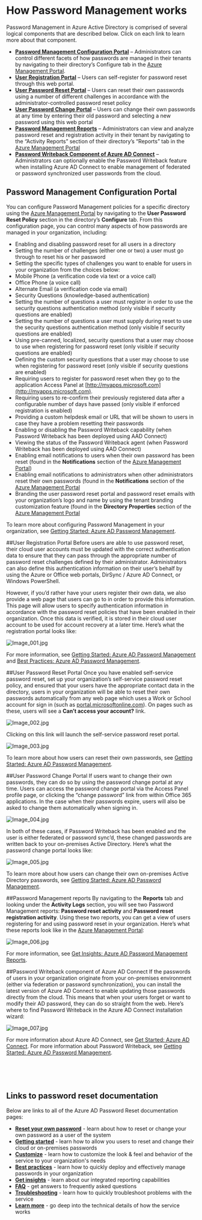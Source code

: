 <properties 
	pageTitle="How it works: Azure AD Password Management | Microsoft Azure" 
	description="Learn about the different components of Azure AD Password Management, including where users register, reset, and change their passwords, and where admins configure, report on, and enable management of on-premises Active Directory passwords." 
	services="active-directory" 
	documentationCenter="" 
	authors="asteen" 
	manager="kbrint" 
	editor="billmath"/>

<tags 
	ms.service="active-directory" 
	ms.workload="identity" 
	ms.tgt_pltfrm="na" 
	ms.devlang="na" 
	ms.topic="article" 
	ms.date="02/16/2015" 
	ms.author="asteen"/>

# How Password Management works
Password Management in Azure Active Directory is comprised of several logical components that are described below.  Click on each link to learn more about that component.

- [**Password Management Configuration Portal**](#password-management-configuration-portal) – Administrators can control different facets of how passwords are managed in their tenants by navigating to their directory’s Configure tab in the [Azure Management Portal](https://manage.windowsazure.com).
- [**User Registration Portal**](#user-registration-portal) – Users can self-register for password reset through this web portal.
- [**User Password Reset Portal**](#user-password-reset-portal) – Users can reset their own passwords using a number of different challenges in accordance with the administrator-controlled password reset policy
- [**User Password Change Portal**](#user-password-change-portal) – Users can change their own passwords at any time by entering their old password and selecting a new password using this web portal
- [**Password Management Reports**](#password-management-reports) – Administrators can view and analyze password reset and registration activity in their tenant by navigating to the “Activity Reports” section of their directory’s “Reports” tab in the [Azure Management Portal](https://manage.windowsazure.com)
- [**Password Writeback Component of Azure AD Connect**](#password-writeback-component-of-azure-ad-connect) – Administrators can optionally enable the Password Writeback feature when installing Azure AD Connect to enable management of federated or password synchronized user passwords from the cloud.

## Password Management Configuration Portal
You can configure Password Management policies for a specific directory using the [Azure Management Portal](https://manage.windowsazure.com) by navigating to the **User Password Reset Policy** section in the directory’s **Configure** tab.  From this configuration page, you can control many aspects of how passwords are managed in your organization, including:

- Enabling and disabling password reset for all users in a directory
- Setting the number of challenges (either one or two) a user must go through to reset his or her password
- Setting the specific types of challenges you want to enable for users in your organization from the choices below:
 - Mobile Phone (a verification code via text or a voice call)
 - Office Phone (a voice call)
 - Alternate Email (a verification code via email)
 - Security Questions (knowledge-based authentication)
- Setting the number of questions a user must register in order to use the security questions authentication method (only visible if security questions are enabled)
- Setting the number of questions a user must supply during reset to use the security questions authentication method (only visible if security questions are enabled)
- Using pre-canned, localized, security questions that a user may choose to use when registering for password reset (only visible if security questions are enabled)
- Defining the custom security questions that a user may choose to use when registering for password reset (only visible if security questions are enabled)
- Requiring users to register for password reset when they go to the application Access Panel at [http://myapps.microsoft.com](http://myapps.microsoft.com).
- Requiring users to re-confirm their previously registered data after a configurable number of days have passed (only visible if enforced registration is enabled)
- Providing a custom helpdesk email or URL that will be shown to users in case they have a problem resetting their passwords
- Enabling or disabling the Password Writeback capability (when Password Writeback has been deployed using AAD Connect)
- Viewing the status of the Password Writeback agent (when Password Writeback has been deployed using AAD Connect)
- Enabling email notifications to users when their own password has been reset (found in the **Notifications** section of the [Azure Management Portal](https://manage.windowsazure.com))
- Enabling email notifications to administrators when other administrators reset their own passwords (found in the **Notifications** section of the [Azure Management Portal](https://manage.windowsazure.com)
- Branding the user password reset portal and password reset emails with your organization’s logo and name by using the tenant branding customization feature (found in the **Directory Properties** section of the [Azure Management Portal](https://manage.windowsazure.com)

To learn more about configuring Password Management in your organization, see [Getting Started: Azure AD Password Management](active-directory-passwords-getting-started.md).

##User Registration Portal
Before users are able to use password reset, their cloud user accounts must be updated with the correct authentication data to ensure that they can pass through the appropriate number of password reset challenges defined by their administrator.  Administrators can also define this authentication information on their user’s behalf by using the Azure or Office web portals, DirSync / Azure AD Connect, or Windows PowerShell.

However, if you’d rather have your users register their own data, we also provide a web page that users can go to in order to provide this information.  This page will allow users to specify authentication information in accordance with the password reset policies that have been enabled in their organization.  Once this data is verified, it is stored in their cloud user account to be used for account recovery at a later time. Here’s what the registration portal looks like:

  ![][001]

For more information, see [Getting Started: Azure AD Password Management](active-directory-passwords-getting-started.md) and [Best Practices: Azure AD Password Management](active-directory-passwords-best-practices.md). 

##User Password Reset Portal
Once you have enabled self-service password reset, set up your organization’s self-service password reset policy, and ensured that your users have the appropriate contact data in the directory, users in your organization will be able to reset their own passwords automatically from any web page which uses a Work or School account for sign in (such as [portal.microsoftonline.com](https://portal.microsoftonline.com)). On pages such as these, users will see a **Can’t access your account?** link. 

  ![][002]

Clicking on this link will launch the self-service password reset portal.

  ![][003]

To learn more about how users can reset their own passwords, see [Getting Started: Azure AD Password Management](active-directory-passwords-getting-started.md).

##User Password Change Portal
If users want to change their own passwords, they can do so by using the password change portal at any time.  Users can access the password change portal via the Access Panel profile page, or clicking the “change password” link from within Office 365 applications.  In the case when their passwords expire, users will also be asked to change them automatically when signing in. 

  ![][004]

In both of these cases, if Password Writeback has been enabled and the user is either federated or password sync’d, these changed passwords are written back to your on-premises Active Directory. Here’s what the password change portal looks like: 

  ![][005]

To learn more about how users can change their own on-premises Active Directory passwords, see [Getting Started: Azure AD Password Management](active-directory-passwords-getting-started.md).

##Password Management reports
By navigating to the **Reports** tab and looking under the **Activity Logs** section, you will see two Password Management reports: **Password reset activity** and **Password reset registration activity**.  Using these two reports, you can get a view of users registering for and using password reset in your organization. Here’s what these reports look like in the [Azure Management Portal](https://manage.windowsazure.com):

  ![][006]

For more information, see [Get Insights: Azure AD Password Management Reports](active-directory-passwords-get-insights.md).

##Password Writeback component of Azure AD Connect
If the passwords of users in your organization originate from your on-premises environment (either via federation or password synchronization), you can install the latest version of Azure AD Connect to enable updating those passwords directly from the cloud.  This means that when your users forget or want to modify their AD password, they can do so straight from the web.  Here’s where to find Password Writeback in the Azure AD Connect installation wizard:

  ![][007]

For more information about Azure AD Connect, see [Get Started: Azure AD Connect](active-directory-aadconnect.md). For more information about Password Writeback, see [Getting Started: Azure AD Password Management](active-directory-passwords-getting-started.md).


<br/>
<br/>
<br/>

## Links to password reset documentation
Below are links to all of the Azure AD Password Reset documentation pages: 

* [**Reset your own password**](active-directory-passwords-update-your-own-password.md) - learn about how to reset or change your own password as a user of the system
* [**Getting started**](active-directory-passwords-getting-started.md) - learn how to allow you users to reset and change their cloud or on-premises passwords
* [**Customize**](active-directory-passwords-customize.md) - learn how to customize the look & feel and behavior of the service to your organization's needs
* [**Best practices**](active-directory-passwords-best-practices.md) - learn how to quickly deploy and effectively manage passwords in your organization
* [**Get insights**](active-directory-passwords-get-insights.md) - learn about our integrated reporting capabilities
* [**FAQ**](active-directory-passwords-faq.md) - get answers to frequently asked questions
* [**Troubleshooting**](active-directory-passwords-troubleshoot.md) - learn how to quickly troubleshoot problems with the service
* [**Learn more**](active-directory-passwords-learn-more.md) - go deep into the technical details of how the service works



[001]: ./media/active-directory-passwords-how-it-works/001.jpg "Image_001.jpg"
[002]: ./media/active-directory-passwords-how-it-works/002.jpg "Image_002.jpg"
[003]: ./media/active-directory-passwords-how-it-works/003.jpg "Image_003.jpg"
[004]: ./media/active-directory-passwords-how-it-works/004.jpg "Image_004.jpg"
[005]: ./media/active-directory-passwords-how-it-works/005.jpg "Image_005.jpg"
[006]: ./media/active-directory-passwords-how-it-works/006.jpg "Image_006.jpg"
[007]: ./media/active-directory-passwords-how-it-works/007.jpg "Image_007.jpg"
